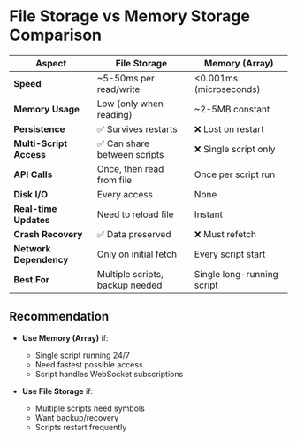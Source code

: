 # File Storage vs Memory Storage Comparison

| Aspect | **File Storage** | **Memory (Array)** |
|--------|-----------------|-------------------|
| **Speed** | ~5-50ms per read/write | <0.001ms (microseconds) |
| **Memory Usage** | Low (only when reading) | ~2-5MB constant |
| **Persistence** | ✅ Survives restarts | ❌ Lost on restart |
| **Multi-Script Access** | ✅ Can share between scripts | ❌ Single script only |
| **API Calls** | Once, then read from file | Once per script run |
| **Disk I/O** | Every access | None |
| **Real-time Updates** | Need to reload file | Instant |
| **Crash Recovery** | ✅ Data preserved | ❌ Must refetch |
| **Network Dependency** | Only on initial fetch | Every script start |
| **Best For** | Multiple scripts, backup needed | Single long-running script |

## Recommendation

- **Use Memory (Array)** if:
  - Single script running 24/7
  - Need fastest possible access
  - Script handles WebSocket subscriptions
  
- **Use File Storage** if:
  - Multiple scripts need symbols
  - Want backup/recovery
  - Scripts restart frequently